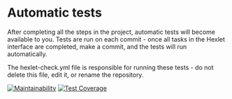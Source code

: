 # Automatic tests

After completing all the steps in the project, automatic tests will become available to you. Tests are run on each commit - once all tasks in the Hexlet interface are completed, make a commit, and the tests will run automatically.

The hexlet-check.yml file is responsible for running these tests - do not delete this file, edit it, or rename the repository.

[![Maintainability](https://api.codeclimate.com/v1/badges/a04beb7f04046d0d0199/maintainability)](https://codeclimate.com/github/E1iza/frontend-project-44/maintainability)
[![Test Coverage](https://api.codeclimate.com/v1/badges/a04beb7f04046d0d0199/test_coverage)](https://codeclimate.com/github/E1iza/frontend-project-44/test_coverage)
